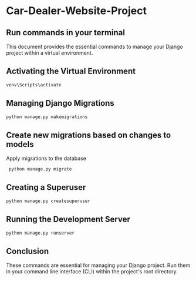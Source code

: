 ﻿# **Car-Dealer-Website-Project**

## Run commands in your terminal
This document provides the essential commands to manage your Django project within a virtual environment.

## Activating the Virtual Environment
```cmd
venv\Scripts\activate
```
## Managing Django Migrations
```cmd
python manage.py makemigrations 
```
## Create new migrations based on changes to models 
Apply migrations to the database
```cmd
 python manage.py migrate
```
## Creating a Superuser
```cmd
python manage.py createsuperuser
```
## Running the Development Server
```cmd
python manage.py runserver
```
## Conclusion

These commands are essential for managing your Django project. Run them in your command line interface (CLI) within the project's root directory.

